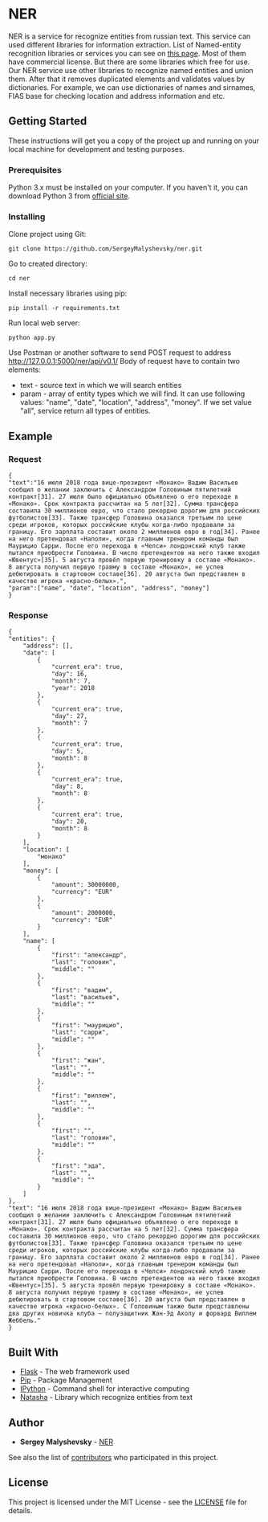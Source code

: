 # NER

NER is a service for recognize entities from russian text. This service can used different libraries for information extraction.
List of Named-entity recognition libraries or services you can see on [this page](https://nlpub.ru/%D0%98%D0%B7%D0%B2%D0%BB%D0%B5%D1%87%D0%B5%D0%BD%D0%B8%D0%B5_%D0%B8%D0%BC%D0%B5%D0%BD%D0%BE%D0%B2%D0%B0%D0%BD%D0%BD%D1%8B%D1%85_%D1%81%D1%83%D1%89%D0%BD%D0%BE%D1%81%D1%82%D0%B5%D0%B9).
Most of them have commercial license. But there are some libraries which free for use.
Our NER service use other libraries to recognize named entities and union them. After that it removes duplicated elements and validates values by dictionaries.
For example, we can use dictionaries of names and sirnames, FIAS base for checking location and address information and etc.

## Getting Started

These instructions will get you a copy of the project up and running on your local machine for development and testing purposes.

### Prerequisites

Python 3.x must be installed on your computer. If you haven't it, you can download Python 3 from [official site](https://www.python.org/downloads/).

### Installing

Clone project using Git:

```
git clone https://github.com/SergeyMalyshevsky/ner.git
```

Go to created directory:

```
cd ner
```

Install necessary libraries using pip:

```
pip install -r requirements.txt
```

Run local web server:

```
python app.py
```

Use Postman or another software to send POST request to address http://127.0.0.1:5000/ner/api/v0.1/
Body of request have to contain two elements: 
- text - source text in which we will search entities
- param - array of entity types which we will find. It can use following values: "name", "date", "location", "address", "money".
If we set value "all", service return all types of entities.

## Example

### Request

	{
	"text":"16 июля 2018 года вице-президент «Монако» Вадим Васильев сообщил о желании заключить с Александром Головиным пятилетний контракт[31]. 27 июля было официально объявлено о его переходе в «Монако». Срок контракта рассчитан на 5 лет[32]. Сумма трансфера составила 30 миллионов евро, что стало рекордно дорогим для российских футболистов[33]. Также трансфер Головина оказался третьим по цене среди игроков, которых российские клубы когда-либо продавали за границу. Его зарплата составит около 2 миллионов евро в год[34]. Ранее на него претендовал «Наполи», когда главным тренером команды был Маурицио Сарри. После его перехода в «Челси» лондонский клуб также пытался приобрести Головина. В число претендентов на него также входил «Ювентус»[35]. 5 августа провёл первую тренировку в составе «Монако». 8 августа получил первую травму в составе «Монако», не успев дебютировать в стартовом составе[36]. 20 августа был представлен в качестве игрока «красно-белых».",
	"param":["name", "date", "location", "address", "money"]
	}

### Response

	{
    "entities": {
        "address": [],
        "date": [
            {
                "current_era": true,
                "day": 16,
                "month": 7,
                "year": 2018
            },
            {
                "current_era": true,
                "day": 27,
                "month": 7
            },
            {
                "current_era": true,
                "day": 5,
                "month": 8
            },
            {
                "current_era": true,
                "day": 8,
                "month": 8
            },
            {
                "current_era": true,
                "day": 20,
                "month": 8
            }
        ],
        "location": [
            "монако"
        ],
        "money": [
            {
                "amount": 30000000,
                "currency": "EUR"
            },
            {
                "amount": 2000000,
                "currency": "EUR"
            }
        ],
        "name": [
            {
                "first": "александр",
                "last": "головин",
                "middle": ""
            },
            {
                "first": "вадим",
                "last": "васильев",
                "middle": ""
            },
            {
                "first": "маурицио",
                "last": "сарри",
                "middle": ""
            },
            {
                "first": "жан",
                "last": "",
                "middle": ""
            },
            {
                "first": "виллем",
                "last": "",
                "middle": ""
            },
            {
                "first": "",
                "last": "головин",
                "middle": ""
            },
            {
                "first": "эда",
                "last": "",
                "middle": ""
            }
        ]
    },
    "text": "16 июля 2018 года вице-президент «Монако» Вадим Васильев сообщил о желании заключить с Александром Головиным пятилетний контракт[31]. 27 июля было официально объявлено о его переходе в «Монако». Срок контракта рассчитан на 5 лет[32]. Сумма трансфера составила 30 миллионов евро, что стало рекордно дорогим для российских футболистов[33]. Также трансфер Головина оказался третьим по цене среди игроков, которых российские клубы когда-либо продавали за границу. Его зарплата составит около 2 миллионов евро в год[34]. Ранее на него претендовал «Наполи», когда главным тренером команды был Маурицио Сарри. После его перехода в «Челси» лондонский клуб также пытался приобрести Головина. В число претендентов на него также входил «Ювентус»[35]. 5 августа провёл первую тренировку в составе «Монако». 8 августа получил первую травму в составе «Монако», не успев дебютировать в стартовом составе[36]. 20 августа был представлен в качестве игрока «красно-белых». С Головиным также были представлены два других новичка клуба — полузащитник Жан-Эд Ахолу и форвард Виллем Жеббель."
	}


## Built With

* [Flask](http://flask.pocoo.org/) - The web framework used
* [Pip](https://pip.pypa.io/en/stable/user_guide/) - Package Management
* [IPython](https://ipython.org/) - Command shell for interactive computing
* [Natasha](https://natasha.readthedocs.io/ru/latest/) - Library which recognize entities from text


## Author

* **Sergey Malyshevsky** - [NER](https://github.com/SergeyMalyshevsky)

See also the list of [contributors](https://github.com/ner/contributors) who participated in this project.

## License

This project is licensed under the MIT License - see the [LICENSE](LICENSE) file for details.
